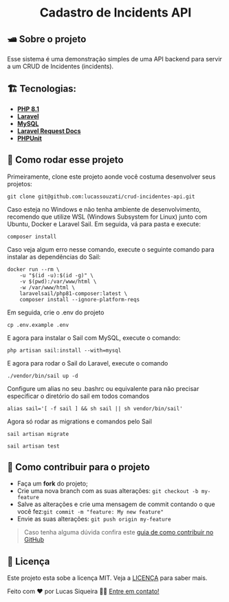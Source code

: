 <h1 align="center">
    Cadastro de Incidents API
</h1>

## 🛥️ Sobre o projeto
Esse sistema é uma demonstração simples de uma API backend para servir a um CRUD de Incidentes (incidents). 

## 🏗️ Tecnologias:
- **[PHP 8.1](https://www.php.net)**
- **[Laravel](https://laravel.com/)**
- **[MySQL](https://www.mysql.com/)**
- **[Laravel Request Docs](https://github.com/rakutentech/laravel-request-docs)**
- **[PHPUnit](https://phpunit.de)**

## 🚀 Como rodar esse projeto
Primeiramente, clone este projeto aonde você costuma desenvolver seus projetos:
```
git clone git@github.com:lucassouzati/crud-incidentes-api.git
```
Caso esteja no Windows e não tenha ambiente de desenvolvimento, recomendo que utilize WSL (Windows Subsystem for Linux) junto com Ubuntu, Docker e Laravel Sail. 
Em seguida, vá para pasta e execute:
```
composer install
```
Caso veja algum erro nesse comando, execute o seguinte comando para instalar as dependências do Sail:
```
docker run --rm \
    -u "$(id -u):$(id -g)" \
    -v $(pwd):/var/www/html \
    -w /var/www/html \
    laravelsail/php81-composer:latest \
    composer install --ignore-platform-reqs
```
Em seguida, crie o .env do projeto
```
cp .env.example .env
```
E agora para instalar o Sail com MySQL, execute o comando:
```
php artisan sail:install --with=mysql
```
E agora para rodar o Sail do Laravel, execute o comando
```
./vendor/bin/sail up -d
```
Configure um alias no seu .bashrc ou equivalente para não precisar especificar o diretório do sail em todos comandos
```
alias sail='[ -f sail ] && sh sail || sh vendor/bin/sail'
```
Agora só rodar as migrations e comandos pelo Sail
```
sail artisan migrate
```
```
sail artisan test
```

## 🤔 Como contribuir para o projeto

- Faça um **fork** do projeto;
- Crie uma nova branch com as suas alterações: `git checkout -b my-feature`
- Salve as alterações e crie uma mensagem de commit contando o que você fez:`git commit -m "feature: My new feature"`
- Envie as suas alterações: `git push origin my-feature`

> Caso tenha alguma dúvida confira este [guia de como contribuir no GitHub](https://github.com/firstcontributions/first-contributions)

## 📝 Licença

Este projeto esta sobe a licença MIT. Veja a [LICENÇA](https://opensource.org/licenses/MIT) para saber mais.

Feito com ❤️ por Lucas Siqueira 👋🏽 [Entre em contato!](https://www.linkedin.com/in/lucas-de-souza-siqueira-a6469952/)
